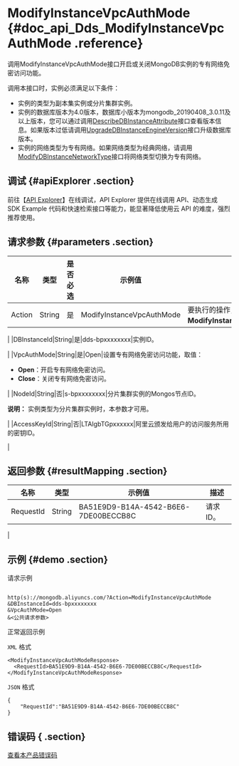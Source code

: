 # ModifyInstanceVpcAuthMode {#doc_api_Dds_ModifyInstanceVpcAuthMode .reference}

调用ModifyInstanceVpcAuthMode接口开启或关闭MongoDB实例的专有网络免密访问功能。

调用本接口时，实例必须满足以下条件：

-   实例的类型为副本集实例或分片集群实例。
-   实例的数据库版本为4.0版本，数据库小版本为mongodb\_20190408\_3.0.11及以上版本，您可以通过调用[DescribeDBInstanceAttribute](~~62010~~)接口查看版本信息。如果版本过低请调用[UpgradeDBInstanceEngineVersion](~~67608~~)接口升级数据库版本。
-   实例的网络类型为专有网络。如果网络类型为经典网络，请调用[ModifyDBInstanceNetworkType](~~62138~~)接口将网络类型切换为专有网络。

## 调试 {#apiExplorer .section}

前往【[API Explorer](https://api.aliyun.com/#product=Dds&api=ModifyInstanceVpcAuthMode)】在线调试，API Explorer 提供在线调用 API、动态生成 SDK Example 代码和快速检索接口等能力，能显著降低使用云 API 的难度，强烈推荐使用。

## 请求参数 {#parameters .section}

|名称|类型|是否必选|示例值|描述|
|--|--|----|---|--|
|Action|String|是|ModifyInstanceVpcAuthMode|要执行的操作，取值**ModifyInstanceVpcAuthMode**。

 |
|DBInstanceId|String|是|dds-bpxxxxxxxx|实例ID。

 |
|VpcAuthMode|String|是|Open|设置专有网络免密访问功能，取值：

 -   **Open**：开启专有网络免密访问。
-   **Close**：关闭专有网络免密访问。

 |
|NodeId|String|否|s-bpxxxxxxxx|分片集群实例的Mongos节点ID。

 **说明：** 实例类型为分片集群实例时，本参数才可用。

 |
|AccessKeyId|String|否|LTAIgbTGpxxxxxx|阿里云颁发给用户的访问服务所用的密钥ID。

 |

## 返回参数 {#resultMapping .section}

|名称|类型|示例值|描述|
|--|--|---|--|
|RequestId|String|BA51E9D9-B14A-4542-B6E6-7DE00BECCB8C|请求ID。

 |

## 示例 {#demo .section}

请求示例

``` {#request_demo}

http(s)://mongodb.aliyuncs.com/?Action=ModifyInstanceVpcAuthMode
&DBInstanceId=dds-bpxxxxxxxx
&VpcAuthMode=Open
&<公共请求参数>

```

正常返回示例

`XML` 格式

``` {#xml_return_success_demo}
<ModifyInstanceVpcAuthModeResponse>
  <RequestId>BA51E9D9-B14A-4542-B6E6-7DE00BECCB8C</RequestId>
</ModifyInstanceVpcAuthModeResponse>

```

`JSON` 格式

``` {#json_return_success_demo}
{
	"RequestId":"BA51E9D9-B14A-4542-B6E6-7DE00BECCB8C"
}
```

## 错误码 { .section}

[查看本产品错误码](https://error-center.aliyun.com/status/product/Dds)

